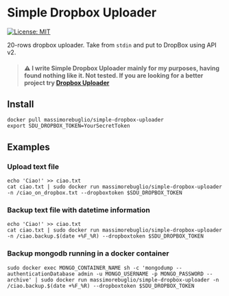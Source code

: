 Simple Dropbox Uploader
===

[![License: MIT](https://img.shields.io/badge/License-MIT-yellow.svg)](https://opensource.org/licenses/MIT)

20-rows dropbox uploader. Take from `stdin` and put to DropBox using API v2. 


> #### :warning: I write **Simple Dropbox Uploader** mainly for my purposes, having found nothing like it. Not tested. If you are looking for a better project try [Dropbox Uploader](https://github.com/andreafabrizi/Dropbox-Uploader)


## Install
```
docker pull massimorebuglio/simple-dropbox-uploader
export SDU_DROPBOX_TOKEN=YourSecretToken
```

## Examples

### Upload text file
```
echo 'Ciao!' >> ciao.txt
cat ciao.txt | sudo docker run massimorebuglio/simple-dropbox-uploader -n /ciao_on_dropbox.txt --dropboxtoken $SDU_DROPBOX_TOKEN
```

### Backup text file with datetime information
```
echo 'Ciao!' >> ciao.txt
cat ciao.txt | sudo docker run massimorebuglio/simple-dropbox-uploader -n /ciao.backup.$(date +%F_%R) --dropboxtoken $SDU_DROPBOX_TOKEN 
```

### Backup mongodb running in a docker container
```
sudo docker exec MONGO_CONTAINER_NAME sh -c 'mongodump --authenticationDatabase admin -u MONGO_USERNAME -p MONGO_PASSWORD --archive' | sudo docker run massimorebuglio/simple-dropbox-uploader -n /ciao.backup.$(date +%F_%R) --dropboxtoken $SDU_DROPBOX_TOKEN 
```









